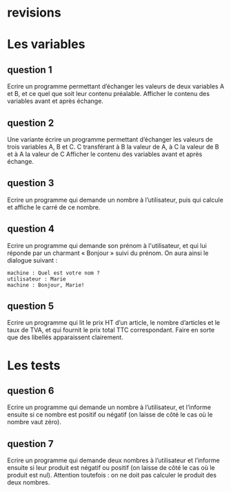 # revisions

# Les variables
## question 1
Ecrire un programme permettant d’échanger les valeurs de deux variables A et B, et ce quel que soit leur contenu préalable.
Afficher le contenu des variables avant et après échange.

## question 2
Une variante écrire un programme permettant d’échanger les valeurs de trois variables A, B et C. C transférant à B la valeur de A, à C la valeur de B et à A la valeur de C
Afficher le contenu des variables avant et après échange.

## question 3
Ecrire un programme qui demande un nombre à l’utilisateur, puis qui calcule et  affiche le carré de ce nombre.

## question 4
Ecrire un programme qui demande son prénom à l'utilisateur, et qui lui réponde par un charmant « Bonjour » suivi du prénom. On aura ainsi le dialogue suivant :
```
machine : Quel est votre nom ?
utilisateur : Marie
machine : Bonjour, Marie!
```
## question 5
Ecrire un programme qui lit le prix HT d’un article, le nombre d’articles et le taux de TVA, et qui fournit le prix total TTC correspondant. Faire en sorte que des libellés apparaissent clairement.

# Les tests

## question 6
Ecrire un programme qui demande un nombre à l’utilisateur, et l’informe ensuite si ce nombre est positif ou négatif (on laisse de côté le cas où le nombre vaut zéro).

## question 7
Ecrire un programme qui demande deux nombres à l’utilisateur et l’informe ensuite si leur produit est négatif ou positif (on laisse de côté le cas où le produit est nul). Attention toutefois : on ne doit pas calculer le produit des deux nombres.
